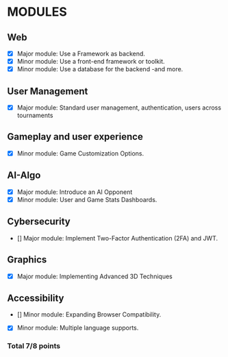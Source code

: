 # MODULES

## Web
- [x] Major module: Use a Framework as backend.
- [x] Minor module: Use a front-end framework or toolkit.
- [x] Minor module: Use a database for the backend -and more.

## User Management
- [x] Major module: Standard user management, authentication, users across tournaments

## Gameplay and user experience
- [x] Minor module: Game Customization Options.

## AI-Algo
- [x] Major module: Introduce an AI Opponent
- [x] Minor module: User and Game Stats Dashboards.

## Cybersecurity
- [] Major module: Implement Two-Factor Authentication (2FA) and JWT.

## Graphics
- [x] Major module: Implementing Advanced 3D Techniques

## Accessibility
- [] Minor module: Expanding Browser Compatibility.
- [x] Minor module: Multiple language supports.

### Total 7/8 points
